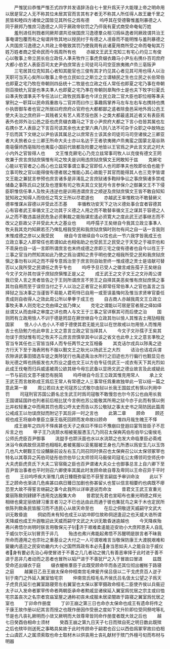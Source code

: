 <!-- { "loadSidebar": true } -->
　　严惟犹曰恭惟严惟丕式四字并发语辞汤自七十里升爲天子大能理上帝之明命用以居是官之人无不称其位未居其官而言其有才者无不称其人所任得人故王畿千里之民皆和睦四方诸侯之国皆见其所任之爲有德
　　呜呼其在受德暋惟羞刑暴德之人同于厥邦乃惟庶习逸德之人同于厥政帝钦罚之乃伻我有夏式商受命奄甸万姓
　　羞刑进任刑戮者同厥邦谓共涖侯国庶习逸德羣众相习爲纵逸者同厥政谓共治王事奄谓包覆而有之甸谓井牧其地以授民纣于有德之人冺昏而不能明惟与羞刑暴德之人共国庶习逸德之人共政上帝敬致其罚乃使我周有此诸夏用商所受之命而奄甸其万姓万姓者商之受命民而今爲周所有也
　　亦越文王武王克知三有宅心灼见三有俊心以敬事上帝立民长伯立政任人凖夫牧作三事虎贲缀衣趣马小尹左右携仆百司庶府大都小伯艺人表臣百司太史尹伯庶常吉士司徒司马司空亚旅夷微卢烝三亳阪尹
　　三宅居其位克知其心者知其能官也三俊有其才灼见其心者见其可用也得人以治天职可当天心矣所以敬事上帝也立民如立之斯立之立谓植民之生也立民之长伯常伯也即夏之宅乃牧在帝朝则四岳统十二牧是也立政之任人常任也即夏之宅乃事在帝朝则百揆统九官是也凖夫凖人也即夏之宅乃凖在帝朝则臯陶作士是也夫下牧字衍夏氏曰凖夫牧谓凖夫不专任法以仁政牧民爲事也今详立民立政二官大臣也职位相等凖夫掌刑之一职耳以民命爲重故与二官并而曰作三事趣爲掌养马左车左右车右携持也携仆执辔御车者也官之所居曰府庶府众官府也大都都鄙之逺者除食邑采地外爲公邑王使大夫治之庶府非一其贱者又有艺人焉艺伎也医卜之类大都最逺其近者又有表臣焉表外也郊外治公邑之臣也虎贲缀衣趣马之下言小尹庶府大都之下言小伯皆其属也左右携仆艺人表臣之下言百司该其余也太史掌六典八则八法不可杂于众职之中故特出于后而其下文继之以尹伯该其属总之以庶常吉士该其余司徒司马司空诸侯之三卿亚者大夫旅者众士三卿王所命大夫士亦以名达于王者欤夷微卢烝夷蛮之国蒙北亳谷熟南亳偃师西亳阪险也夷蛮小国前代故都及险要之地皆以王官爲之尹此言文武之时大小内外之官皆得人也
　　文王惟克厥宅心乃克立兹常事司牧人以克俊有德文王罔攸兼于庶言庶狱庶愼惟有司之牧夫是训用违庶狱庶愼文王罔敢知于兹
　　克厥宅心能以宅官者之心爲心也立兹常事谓立事之官即任人也司即凖夫也牧即长伯也能于立事司牧之官以能得俊有德者居之惟能心其心故能于其官而能得其人也三克字皆谓文王能之兼犹言参预也庶言诸多是非淆乱之言庶狱诸多鞫辩争讼之事庶愼诸多禁戒储备之事陈氏曰之犹及也澄案有司之牧夫其立文犹月令言参保介之御兼文王不下侵臣职惟信任凖人及牧夫违逆也是训用违谓庶言之顺逆及庶狱庶愼文王皆不敢自知知犹知政之知得人而信任之笃文王所以尽君道也
　　亦越武王率惟敉功不敢替厥义德率惟谋从容德以并受此丕丕基
　　率循敉功安天下之功义德处事合宜者容德其心有容者武王率循文王之功其于义德之人用之而不敢替率循文王之谋其于容德之人从之而不敢违盖拯民危急必资剸裁之能贻谋宏逺必资寛大之度此武王述事继志而不改父之臣故父子并受此大大之基业也
　　呜呼孺子王矣继自今我其立政立事凖人牧夫我其克灼知厥若丕乃俾乱相我受民和我庶狱庶愼时则勿有间之自一话一言我则末惟成德之彦以乂我受民
　　继自今言继续自今以徃也此一节六我字皆我成王也立政立事之人即常任也若谓如此也相佑助之也受民王之民受之于天受之于祖宗也和不乖戾也自一话一言即所谓庶言也末终成德之彦即三宅之俊有德者也自今以徃王于三事之官当灼然知其如此乃使之爲治谓知之贵乎明也使之相我所受之民和我庶狱庶愼之事勿有以间之而不得专意爲治至于庶言则自始至终一惟成德之羙士是谘献可替否以乂我所受之民谓任之贵乎专也
　　呜呼予旦已受人之徽言咸告孺子王矣继自今文子文孙其勿误于庶狱庶愼惟正是乂之
　　成王武王之文子文王之文孙周公谓我已受人言之羙者皆告之于王则所谓庶言不劳王之自择其美恶矣惟有庶狱庶慎之事其勿自用而至于误但当付之于人以治之正者官之长即常任常伯凖人之官也盖言之当择狱之当决事之当谨皆不易能人君苟恃已自用一或至误虽悔何及惟当求贤审官委任责成则自收得人之效此周公所以拳拳于成王也
　　自古商人亦越我周文王立政立事牧夫凖人则克宅之克由绎之兹乃俾乂
　　克宅之谓能以可居是官者居之绎如绎丝谓又从而由绎之审度之详也商人与文王于三事之官详察其可而后使之治
　　国则罔有立政用憸人不训于德是罔显在厥世继自今立政其勿以憸人其惟吉士用劢相我国家
　　憸人小人也小人不顺于德使其君无能光显以在世故戒以勿用憸人而惟用吉士也劢勉力也此申言上文之意言立政之官当择其人
　　今文子文孙孺子王矣其勿误于庶狱惟有司之牧夫不云庶言庶慎举其中以该之省文也此申上文之意言凖牧之官当专其任也三官皆当择人而专任两节之文互相备
　　其克诘尔戎兵以陟禹之迹方行天下至于海表罔有不服以觐文王之耿光以扬武王之大烈
　　诘治也诘戎兵谓农隙讲武事田猎选车徒之类陟犹行也禹迹禹治水所行之旧迹也方行徧行也觐显见也耿光德之辉也扬振发也大烈业之盛也文王以方伯专征伐武王一戎衣有天下其光烈如此成王伐奄而归兵威逺被周公欲其继今毋忘武备以显扬文武之德业故言及此或疑此一节与前后文意不接恐有脱简
　　呜呼继自今后王立政其惟克用常人
　　承上文王武王而言故称成王爲后王常人有常德之人三事常任爲重故独举此一官以结一篇之意此第一章
　　周公若曰太史司冦苏公式敬尔由狱以长我王国兹式有慎以列用中罚
　　司冦刑官苏国公爵名忿生武王时爲司冦敬不敢慢忽也尔今苏公也由用长我王国谓延国祚也列者前后相比犹今言例也苏公能敬其所用之狱今亦于此而有慎以例比并权轻重之中而用其罚也周公呼太史而告以苏公敬狱之事太史书之简防因此篇周公戒成王以勿误庶狱而附记于其后非一时之言也
　　此第二章
　　顾命
　　顾还视也成王将崩命羣臣立康王临死回顾而发命故曰顾命
　　惟四月哉生魄王不怿
　　成王崩年之四月不怿疾甚也天子之疾曰不怿曰不豫崩曰登遐曰宴驾皆臣子不忍斥言之也
　　甲子王乃洮颒水相被冕服慿玉几乃同召太保奭芮伯彤伯毕公衞侯毛公师氏虎臣百尹御事
　　洮盥手也颒沃面也水以水洮颒之也发大命临羣臣必斋戒沐浴今疾病故但洮颒也相相礼者被冕服以衮冕服被王身也几所慿以爲安玉几以玉饰几也凡大朝觐王位设黼扆前设左右玉几同召同时俱召也太保奭召公以太保领冢宰也特名以其尊异之芮伯司徒彤伯宗伯毕公太师领司马衞侯司冦毛公太傅领司空师氏中大夫虎臣虎贲氏下大夫二官宿衞之臣也百尹谓诸大夫众士也御事总言上自六卿下至百尹皆治事者也平时则召六卿使率其属此时发顾命故自尊及卑同以王命召异于平时也
　　王曰呜呼疾大渐惟几病日臻既弥留恐不获誓言嗣兹予审训命汝
　　此以下王之顾命也渐进几危疾甚曰病日臻日加剧也弥甚留乆也誓以信言相要约也病既不瘳恐至大故不得誓言继嗣之事今此我所以详审道说而命汝
　　昔君文王武王宣重光奠丽陈敎则肄肄不违用克达殷集大命
　　昔君犹先君也宣昭布也重光明德之辉光相继也奠定丽依肄习重言者习之不已也达由此而通于彼也集犹鸟之来于木也定民所依陈列敎条民皆服习而不违民心从故天命至也
　　在后之侗敬迓天威嗣守文武大训无敢昏逾
　　侗幼而未有知也成王以幼冲即位故称侗迓逢迎之也天威大诰所谓天降威也成王升遐敬迎此天威而嗣守文武之大训无敢昏迷逾越也
　　今天降疾殆弗兴弗悟尔尚明时朕言用敬保元子钊济于艰难柔逺能迩安劝小大庶邦思夫人自乱于威仪尔无以钊冒贡于非几
　　殆违也弗兴弗能起弗悟不苏醒明是朕言者不昧我所命而遵用之也宗社之重基业之大付之一人可谓艰难言当敬保防康王大渡脱艰难和夑畿内逺迩之民安劝畿内大小之国然爲政有本必先身当思如夫人之能自治于威仪者身有要必先治心毋使冒进于不善之几几者动之微几有善恶审择于此时进于善不进于恶非几者动而之恶者也冒所以韬尸进于不善犹尸之入于冒故曰冒进
　　兹既受命还出缀衣于庭
　　缀衣幄帐羣臣于此既受顾命毕而各还其位彻出幄帐于路寝之庭
　　越翼日乙丑王崩太保命仲桓南宫毛俾爰齐侯吕伋以二干戈虎贲百人逆子钊于南门之外延入翼室恤宅宗
　　仲南宫氏桓毛名齐侯氏吕名伋太公望之子爲天子虎贲氏延引也翼室路寝旁左右翼室也太保以冢宰摄政命桓毛二臣使齐侯以兵衞迎太子以入发命者冢宰传命者两朝臣承命者勲戚显诸侯延入翼室爲忧居之宗主或曰恤宅宗盖丧次之名宗者宫庙室屋之通称初丧未成服未居梁闇故于路寝之翼室爲忧居之室也
　　丁卯命作册度
　　丁卯王崩之第三日也命亦太保命也成王有遗命将传之于康王故作册以纪其言而授之也既作册因作受册之度如下文升阶即位受同祭咤等礼节是也凡丧礼厥明而小敛又厥明而大敛尊卑皆同命作册度者既大敛之后也
　　越七日癸酉伯相命士须材
　　癸酉王崩之第九日天子七日而殡自死之明日数此既殡之后也殡毕则送死之事略具矣故于此时传顾命于嗣君也召公以西伯爲冢宰故曰伯相士山虞匠人之属须索取也命士取材木以供丧用士丧礼献材于殡门外檀弓旬而布材与明器
